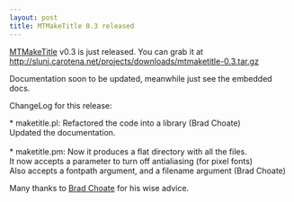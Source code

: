 ```yaml
---
layout: post
title: MTMakeTitle 0.3 released
---
```


<p><a href="http://victor.carotena.net/projects/mtplugins/mtmaketitle.php">MTMakeTitle</a> v0.3 is just released. You can grab it at <a href="http://slunj.carotena.net/projects/downloads/mtmaketitle-0.3.tar.gz">http://slunj.carotena.net/projects/downloads/mtmaketitle-0.3.tar.gz</a></p>

<p>Documentation soon to be updated, meanwhile just see the embedded docs.</p>

<p>ChangeLog for this release:</p>
<code="css">
	* maketitle.pl: Refactored the code into a library (Brad Choate)<br/>
 	Updated the documentation.<br/>
<br/>
	* maketitle.pm: Now it produces a flat directory with all the files.<br/>
	It now accepts a parameter to turn off antialiasing (for pixel fonts)<br/>
	Also accepts a fontpath argument, and a filename argument (Brad Choate)
</code>

<p>Many thanks to <a href="http://bradchoate.com/">Brad Choate</a> for his wise advice.</p>

